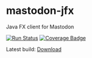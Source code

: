 # mastodon-jfx
Java FX client for Mastodon

[![Run Status](https://api.shippable.com/projects/5963fce801ed240700ba5431/badge?branch=master)](https://app.shippable.com/github/wakingrufus/mastodon-jfx)
[![Coverage Badge](https://api.shippable.com/projects/5963fce801ed240700ba5431/coverageBadge?branch=master)](https://app.shippable.com/github/wakingrufus/mastodon-jfx)

Latest build: [Download](https://s3-us-west-2.amazonaws.com/mastodon-jfx-release/latest.zip)